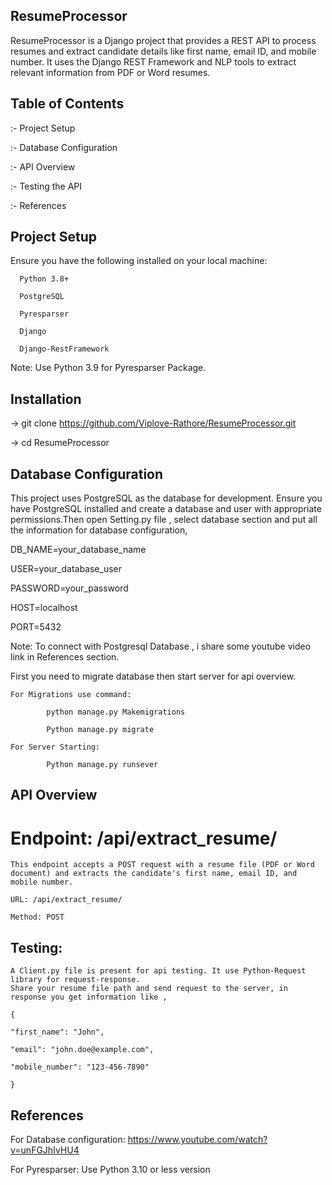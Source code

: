 ## ResumeProcessor

ResumeProcessor is a Django project that provides a REST API to process resumes and extract candidate details like first name, email ID, and mobile number. It uses the Django REST Framework and NLP tools to extract relevant information from PDF or Word resumes.


## Table of Contents

   :- Project Setup
   
   :- Database Configuration
   
   :- API Overview
   
   :- Testing the API

   :- References

   
   
## Project Setup

  Ensure you have the following installed on your local machine:
  
      Python 3.8+
      
      PostgreSQL
      
      Pyresparser
      
      Django
      
      Django-RestFramework

  Note: Use Python 3.9 for Pyresparser Package.

## Installation

 -> git clone https://github.com/Viplove-Rathore/ResumeProcessor.git
 
 -> cd ResumeProcessor

## Database Configuration 
 
   This project uses PostgreSQL as the database for development. Ensure you have PostgreSQL installed and create a database and user with appropriate permissions.Then open Setting.py file , select database section and put all the information for database configuration,
 
   DB_NAME=your_database_name
      
   USER=your_database_user
      
   PASSWORD=your_password
      
   HOST=localhost
      
   PORT=5432

   Note: To connect with Postgresql Database , i share some youtube video link in References section.

   First you need to migrate database then start server for api overview.

    For Migrations use command:
            
            python manage.py Makemigrations
            
            Python manage.py migrate
    
    For Server Starting:
    
            Python manage.py runsever

## API Overview
  
  # Endpoint: /api/extract_resume/
  
    This endpoint accepts a POST request with a resume file (PDF or Word document) and extracts the candidate's first name, email ID, and mobile number.

    URL: /api/extract_resume/
    
    Method: POST
    



## Testing:
    
    A Client.py file is present for api testing. It use Python-Request library for request-response.
    Share your resume file path and send request to the server, in response you get information like ,

    {
    
    "first_name": "John",
    
    "email": "john.doe@example.com",
    
    "mobile_number": "123-456-7890"
    
    }


## References       

   For Database configuration: https://www.youtube.com/watch?v=unFGJhIvHU4

   For Pyresparser: Use Python 3.10 or less version

   
    


